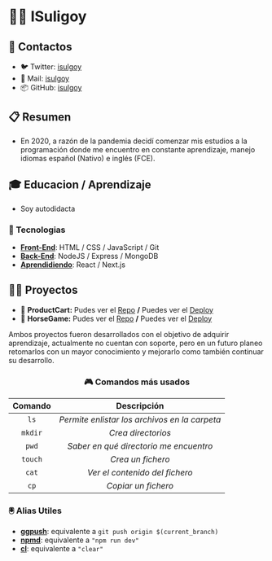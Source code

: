 # 🙋‍♂️ ISuligoy  

## 📌 Contactos  
* 🐦 Twitter: [isulgoy](linkRoto)  
* 📧 Mail: [isulgoy](linkRoto)  
* 📦 GitHub: [isulgoy](linkRoto)  

## 📋 Resumen  
* En 2020, a razón de la pandemia decidí comenzar mis estudios a la programación donde me encuentro en constante aprendizaje, manejo idiomas español (Nativo) e inglés (FCE). 

## 🎓 Educacion / Aprendizaje 
* Soy autodidacta 

### 🌟 Tecnologias 
* __<ins>Front-End</ins>__: HTML / CSS / JavaScript / Git 
* __<ins>Back-End</ins>__: NodeJS / Express / MongoDB 
* __<ins>Aprendidiendo</ins>__: React / Next.js 

## 👷‍♂️ Proyectos  
* 🛒 __ProductCart:__ Pudes ver el [Repo](https://github.com/isuligoy/productCart) __/__ Puedes ver el [Deploy](https://product-cart.cyclic.app/)  
* 🏇 __HorseGame:__ Pudes ver el [Repo](https://github.com/isuligoy/HorseGame) __/__ Puedes ver el [Deploy](https://isuligoy.github.io/HorseGame/)  

Ambos proyectos fueron desarrollados con el objetivo de adquirir aprendizaje, actualmente no cuentan con soporte, pero en un futuro planeo retomarlos con un mayor conocimiento y mejorarlo como también continuar su desarrollo. 

<div align="center">

### 🎮 Comandos más usados 
|   Comando     | Descripción  | 
| :-----------: | :----------: | 
|      `ls`     | *Permite enlistar los archivos en la carpeta* | 
|     `mkdir`   | *Crea directorios* | 
|     `pwd`     | *Saber en qué directorio me encuentro* | 
|     `touch`   | *Crea un fichero* | 
|     `cat`     | *Ver el contenido del fichero* | 
|     `cp`      | *Copiar un fichero* | 

</div>

### 🖲️ Alias Utiles 
* __<ins>ggpush</ins>__: equivalente a `git push origin $(current_branch)` 
* __<ins>npmd</ins>__: equivalente a `"npm run dev"` 
* __<ins>cl</ins>__: equivalente a `"clear"` 

<!--
**isuligoy/isuligoy** is a ✨ _special_ ✨ repository because its `README.md` (this file) appears on your GitHub profile.
Here are some ideas to get you started:
- 🔭 I’m currently working on ...
- 🌱 I’m currently learning ...
- 👯 I’m looking to collaborate on ...
- 🤔 I’m looking for help with ...
- 💬 Ask me about ...
- 📫 How to reach me: ...
- 😄 Pronouns: ...
- ⚡ Fun fact: ...
-->
